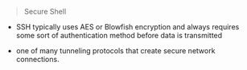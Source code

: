 > Secure Shell

- SSH typically uses AES or Blowfish encryption and always requires some sort of authentication method before data is transmitted

- one of many tunneling protocols that create secure network connections.